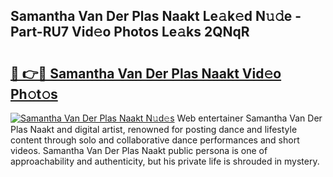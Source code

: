## Samantha Van Der Plas Naakt Le𝚊k𝚎d N𝚞𝚍e - Part-RU7 Vid𝚎o Photos Le𝚊ks 2QNqR

# <h2><a href="http://fb4nuh.evod.top/?m=Samantha+Van+Der+Plas+Naakt">🔗 👉🔴 Samantha Van Der Plas Naakt Vid𝚎o Ph𝚘t𝚘s</a></h2>

[![Samantha Van Der Plas Naakt N𝚞d𝚎s](https://i.imgur.com/8V9OHl7.gif)](http://fb4nuh.evod.top/?m=Samantha+Van+Der+Plas+Naakt)
Web entertainer Samantha Van Der Plas Naakt and digital artist, renowned for posting dance and lifestyle content through solo and collaborative dance performances and short videos. Samantha Van Der Plas Naakt public persona is one of approachability and authenticity, but his private life is shrouded in mystery. 
